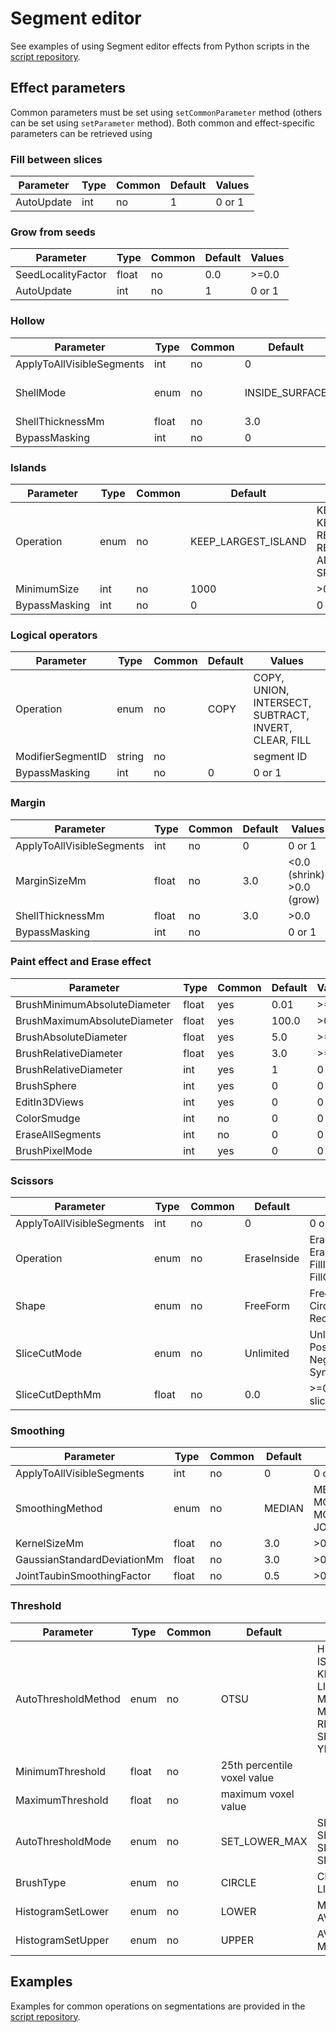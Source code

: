 # Segment editor

See examples of using Segment editor effects from Python scripts in the [script repository](../script_repository.md#how-to-run-segment-editor-effects-from-a-script).

## Effect parameters

Common parameters must be set using `setCommonParameter` method (others can be set using `setParameter` method). Both common and effect-specific parameters can be retrieved using

### Fill between slices

| Parameter  | Type | Common | Default | Values |
|------------|------|--------|---------|--------|
| AutoUpdate | int  | no     | 1       | 0 or 1 |

### Grow from seeds

| Parameter          | Type  | Common | Default | Values |
|--------------------|-------|--------|---------|--------|
| SeedLocalityFactor | float | no     | 0.0     | >=0.0  |
| AutoUpdate         | int   | no     | 1       | 0 or 1 |

### Hollow

| Parameter                 | Type  | Common | Default        | Values                     |
|---------------------------|-------|--------|----------------|----------------------------|
| ApplyToAllVisibleSegments | int   | no     | 0              | 0 or 1                     |
| ShellMode                 | enum  | no     | INSIDE_SURFACE | INSIDE_SURFACE, MEDIAL_SURFACE, OUTSIDE_SURFACE |
| ShellThicknessMm          | float | no     | 3.0            | >0.0                       |
| BypassMasking             | int   | no     | 0              | 0 or 1                     |

### Islands

| Parameter     | Type | Common | Default             | Values |
|---------------|------|--------|---------------------|--------|
| Operation     | enum | no     | KEEP_LARGEST_ISLAND | KEEP_LARGEST_ISLAND, KEEP_SELECTED_ISLAND, REMOVE_SMALL_ISLANDS, REMOVE_SELECTED_ISLAND, ADD_SELECTED_ISLAND, SPLIT_ISLANDS_TO_SEGMENTS |
| MinimumSize   | int  | no     | 1000                | >0     |
| BypassMasking | int  | no     | 0                   | 0 or 1 |

### Logical operators

| Parameter                 | Type   | Common | Default | Values                     |
|---------------------------|--------|--------|---------|----------------------------|
| Operation                 | enum   | no     | COPY    | COPY, UNION, INTERSECT, SUBTRACT, INVERT, CLEAR, FILL |
| ModifierSegmentID         | string | no     |         | segment ID                 |
| BypassMasking             | int    | no     | 0       | 0 or 1                     |

### Margin

| Parameter                 | Type  | Common | Default | Values                     |
|---------------------------|-------|--------|---------|----------------------------|
| ApplyToAllVisibleSegments | int   | no     | 0       | 0 or 1                     |
| MarginSizeMm              | float | no     | 3.0     | <0.0 (shrink), >0.0 (grow) |
| ShellThicknessMm          | float | no     | 3.0     | >0.0                       |
| BypassMasking             | int   | no     |         | 0 or 1                     |

### Paint effect and Erase effect

| Parameter                    | Type  | Common | Default | Values |
|------------------------------|-------|--------|---------|--------|
| BrushMinimumAbsoluteDiameter | float | yes    | 0.01    | >=0.0  |
| BrushMaximumAbsoluteDiameter | float | yes    | 100.0   | >0.0   |
| BrushAbsoluteDiameter        | float | yes    | 5.0     | >=0.0  |
| BrushRelativeDiameter        | float | yes    | 3.0     | >=0.0  |
| BrushRelativeDiameter        | int   | yes    | 1       | 0 or 1 |
| BrushSphere                  | int   | yes    | 0       | 0 or 1 |
| EditIn3DViews                | int   | yes    | 0       | 0 or 1 |
| ColorSmudge                  | int   | no     | 0       | 0 or 1 |
| EraseAllSegments             | int   | no     | 0       | 0 or 1 |
| BrushPixelMode               | int   | yes    | 0       | 0 or 1 |

### Scissors

| Parameter                 | Type  | Common | Default     | Values                                             |
|---------------------------|-------|--------|-------------|----------------------------------------------------|
| ApplyToAllVisibleSegments | int   | no     | 0           | 0 or 1                                             |
| Operation                 | enum  | no     | EraseInside | EraseInside, EraseOutside, FillInside, FillOutside |
| Shape                     | enum  | no     | FreeForm    | FreeForm, Circle, Rectangle                        |
| SliceCutMode              | enum  | no     | Unlimited   | Unlimited, Positive, Negative, Symmetric           |
| SliceCutDepthMm           | float | no     | 0.0         | >=0.0 (single slice = 0.0)                         |

### Smoothing

| Parameter                   | Type  | Common | Default | Values                     |
|-----------------------------|-------|--------|---------|----------------------------|
| ApplyToAllVisibleSegments   | int   | no     | 0       | 0 or 1                     |
| SmoothingMethod             | enum  | no     | MEDIAN  | MEDIAN, GAUSSIAN, MORPHOLOGICAL_OPENING, MORPHOLOGICAL_CLOSING, JOINT_TAUBIN |
| KernelSizeMm                | float | no     | 3.0     | >0.0                       |
| GaussianStandardDeviationMm | float | no     | 3.0     | >0.0                       |
| JointTaubinSmoothingFactor  | float | no     | 0.5     | >0.0                       |

### Threshold

| Parameter           | Type  | Common | Default                     | Values                  |
|---------------------|-------|--------|-----------------------------|-------------------------|
| AutoThresholdMethod | enum  | no     | OTSU                        | HUANG, INTERMODES, ISO_DATA, KITTLER_ILLINGWORTH, LI, MAXIMUM_ENTROPY, MOMENTS, OTSU, RENYI_ENTROPY, SHANBHAG, TRIANGLE, YEN |
| MinimumThreshold    | float | no     | 25th percentile voxel value |                         |
| MaximumThreshold    | float | no     | maximum voxel value         |                         |
| AutoThresholdMode   | enum  | no     | SET_LOWER_MAX               | SET_LOWER_MAX, SET_UPPER, SET_LOWER, SET_MIN_UPPER |
| BrushType           | enum  | no     | CIRCLE                      | CIRCLE, BOX, DRAW, LINE |
| HistogramSetLower   | enum  | no     | LOWER                       | MINIMUM, LOWER, AVERAGE |
| HistogramSetUpper   | enum  | no     | UPPER                       | AVERAGE, UPPER, MAXIMUM |

## Examples

Examples for common operations on segmentations are provided in the [script repository](../script_repository.md#segmentations).

